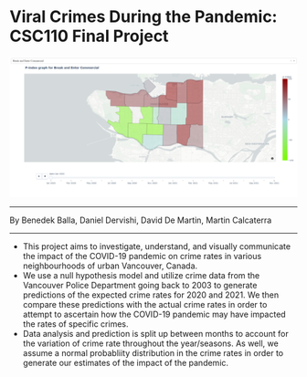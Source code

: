 # Viral Crimes During the Pandemic: CSC110 Final Project

![Chloropleth map of Break and Enter Commercial crimes](https://github.com/DanielDervishi/CSC110-Final-Project/blob/main/project-showcase.png?raw=true "Project showcase")

***

By Benedek Balla, Daniel Dervishi, David De Martin, Martin Calcaterra

***

* This project aims to investigate, understand, and visually communicate the impact of the COVID-19 pandemic on crime rates in various neighbourhoods of urban Vancouver, Canada.
* We use a null hypothesis model and utilize crime data from the Vancouver Police Department going back to 2003 to generate predictions of the expected crime rates for 2020 and 2021. We then compare these predictions with the actual crime rates in order to attempt to ascertain how the COVID-19 pandemic may have impacted the rates of specific crimes. 
* Data analysis and prediction is split up between months to account for the variation of crime rate throughout the year/seasons. As well, we assume a normal probabliity distribution in the crime rates in order to generate our estimates of the impact of the pandemic. 
